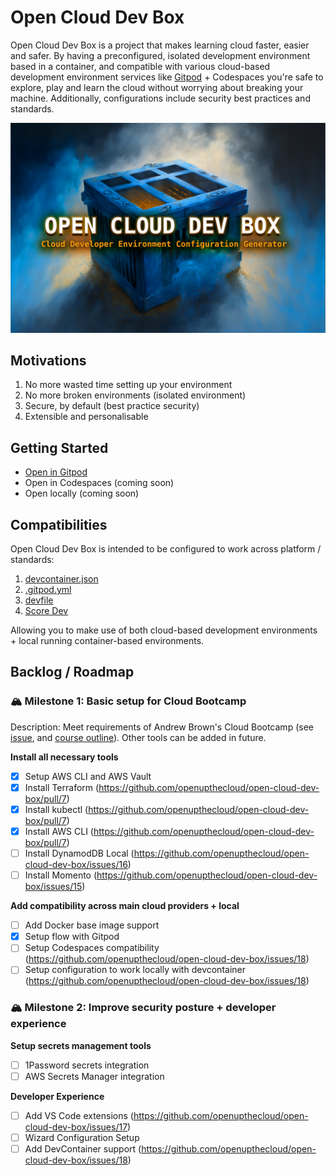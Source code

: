 # Open Cloud Dev Box

Open Cloud Dev Box is a project that makes learning cloud faster, easier and safer. By having a preconfigured, isolated development environment based in a container, and compatible with various cloud-based development environment services like [Gitpod](http://gitpod.io/) + Codespaces you're safe to explore, play and learn the cloud without worrying about breaking your machine. Additionally, configurations include security best practices and standards. 

![Cloud Dev Box Logo](assets/open-cloud-dev-box-graphic.jpg)

## Motivations

1. No more wasted time setting up your environment
2. No more broken environments (isolated environment)
3. Secure, by default (best practice security)
4. Extensible and personalisable

## Getting Started

- [Open in Gitpod](https://gitpod.io/#github.com/openupthecloud/open-cloud-dev-box)
- Open in Codespaces (coming soon)
- Open locally (coming soon)

## Compatibilities

Open Cloud Dev Box is intended to be configured to work across platform / standards:

1. [devcontainer.json](https://code.visualstudio.com/docs/devcontainers/containers)
2. [.gitpod.yml](https://www.gitpod.io/docs/references/gitpod-yml)
3. [devfile](https://devfile.io)
4. [Score Dev](https://score.dev)

Allowing you to make use of both cloud-based development environments + local running container-based environments. 

## Backlog / Roadmap 

### 🏔 Milestone 1: Basic setup for Cloud Bootcamp

Description: Meet requirements of Andrew Brown's Cloud Bootcamp (see [issue](https://github.com/openupthecloud/open-cloud-dev-box/issues/6), and [course outline](https://docs.google.com/document/d/19XMyd5zCk7S9QT2q1_Cg-wvbnBwOge7EgzgvtVCgcz0/edit#heading=h.wkvwyzh618s9)). Other tools can be added in future. 

**Install all necessary tools**

- [x] Setup AWS CLI and AWS Vault
- [x] Install Terraform (https://github.com/openupthecloud/open-cloud-dev-box/pull/7)
- [x] Install kubectl (https://github.com/openupthecloud/open-cloud-dev-box/pull/7)
- [x] Install AWS CLI (https://github.com/openupthecloud/open-cloud-dev-box/pull/7)
- [ ] Install DynamodDB Local (https://github.com/openupthecloud/open-cloud-dev-box/issues/16)
- [ ] Install Momento (https://github.com/openupthecloud/open-cloud-dev-box/issues/15)

**Add compatibility across main cloud providers + local**
- [ ] Add Docker base image support
- [x] Setup flow with Gitpod
- [ ] Setup Codespaces compatibility (https://github.com/openupthecloud/open-cloud-dev-box/issues/18)
- [ ] Setup configuration to work locally with devcontainer (https://github.com/openupthecloud/open-cloud-dev-box/issues/18)

### 🏔 Milestone 2: Improve security posture + developer experience

**Setup secrets management tools**
- [ ] 1Password secrets integration
- [ ] AWS Secrets Manager integration

**Developer Experience**
- [ ] Add VS Code extensions (https://github.com/openupthecloud/open-cloud-dev-box/issues/17)
- [ ] Wizard Configuration Setup
- [ ] Add DevContainer support (https://github.com/openupthecloud/open-cloud-dev-box/issues/18)
